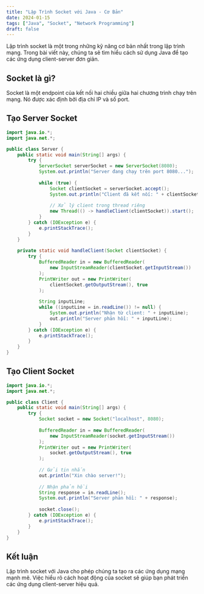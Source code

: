 ```yaml
---
title: "Lập Trình Socket với Java - Cơ Bản"
date: 2024-01-15
tags: ["Java", "Socket", "Network Programming"]
draft: false
---
```


Lập trình socket là một trong những kỹ năng cơ bản nhất trong lập trình mạng. Trong bài viết này, chúng ta sẽ tìm hiểu cách sử dụng Java để tạo các ứng dụng client-server đơn giản.

## Socket là gì?

Socket là một endpoint của kết nối hai chiều giữa hai chương trình chạy trên mạng. Nó được xác định bởi địa chỉ IP và số port.

## Tạo Server Socket

```java
import java.io.*;
import java.net.*;

public class Server {
    public static void main(String[] args) {
        try {
            ServerSocket serverSocket = new ServerSocket(8080);
            System.out.println("Server đang chạy trên port 8080...");
            
            while (true) {
                Socket clientSocket = serverSocket.accept();
                System.out.println("Client đã kết nối: " + clientSocket.getInetAddress());
                
                // Xử lý client trong thread riêng
                new Thread(() -> handleClient(clientSocket)).start();
            }
        } catch (IOException e) {
            e.printStackTrace();
        }
    }
    
    private static void handleClient(Socket clientSocket) {
        try {
            BufferedReader in = new BufferedReader(
                new InputStreamReader(clientSocket.getInputStream())
            );
            PrintWriter out = new PrintWriter(
                clientSocket.getOutputStream(), true
            );
            
            String inputLine;
            while ((inputLine = in.readLine()) != null) {
                System.out.println("Nhận từ client: " + inputLine);
                out.println("Server phản hồi: " + inputLine);
            }
        } catch (IOException e) {
            e.printStackTrace();
        }
    }
}
```

## Tạo Client Socket

```java
import java.io.*;
import java.net.*;

public class Client {
    public static void main(String[] args) {
        try {
            Socket socket = new Socket("localhost", 8080);
            
            BufferedReader in = new BufferedReader(
                new InputStreamReader(socket.getInputStream())
            );
            PrintWriter out = new PrintWriter(
                socket.getOutputStream(), true
            );
            
            // Gửi tin nhắn
            out.println("Xin chào server!");
            
            // Nhận phản hồi
            String response = in.readLine();
            System.out.println("Server phản hồi: " + response);
            
            socket.close();
        } catch (IOException e) {
            e.printStackTrace();
        }
    }
}
```

## Kết luận

Lập trình socket với Java cho phép chúng ta tạo ra các ứng dụng mạng mạnh mẽ. Việc hiểu rõ cách hoạt động của socket sẽ giúp bạn phát triển các ứng dụng client-server hiệu quả.

